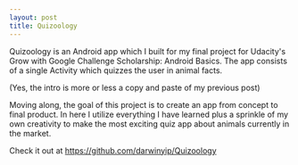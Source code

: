 ```yaml
---
layout: post
title: Quizoology
---
```

Quizoology is an Android app which I built for my final project for Udacity's Grow with Google Challenge Scholarship: Android Basics. The app consists of a single Activity which quizzes the user in animal facts.

(Yes, the intro is more or less a copy and paste of my previous post)

Moving along, the goal of this project is to create an app from concept to final product. In here I utilize everything I have learned plus a sprinkle of my own creativity to make the most exciting quiz app about animals currently in the market.

Check it out at https://github.com/darwinyip/Quizoology